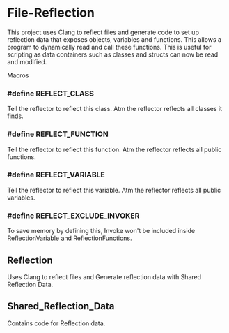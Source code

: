 # File-Reflection
This project uses Clang to reflect files and generate code to set up reflection data that exposes objects, variables and functions.  This allows a program to dynamically read and call these functions.  This is useful for scripting as data containers such as classes and structs can now be read and modified.

Macros 

### #define REFLECT_CLASS

Tell the reflector to reflect this class. Atm the reflector reflects all classes it finds.

### #define REFLECT_FUNCTION

Tell the reflector to reflect this function. Atm the reflector reflects all public functions.

### #define REFLECT_VARIABLE

Tell the reflector to reflect this variable. Atm the reflector reflects all public variables.

### #define REFLECT_EXCLUDE_INVOKER

To save memory by defining this, Invoke won't be included inside ReflectionVariable and ReflectionFunctions.


## Reflection

Uses Clang to reflect files and Generate reflection data with Shared Reflection Data.

## Shared_Reflection_Data

Contains code for Reflection data.

